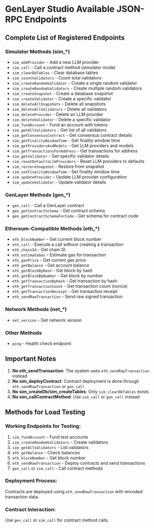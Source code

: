 # GenLayer Studio Available JSON-RPC Endpoints

## Complete List of Registered Endpoints

### Simulator Methods (sim_*)
- `sim_addProvider` - Add a new LLM provider
- `sim_call` - Call a contract method (simulator mode)
- `sim_clearDbTables` - Clear database tables
- `sim_countValidators` - Count total validators
- `sim_createRandomValidator` - Create a single random validator
- `sim_createRandomValidators` - Create multiple random validators
- `sim_createSnapshot` - Create a database snapshot
- `sim_createValidator` - Create a specific validator
- `sim_deleteAllSnapshots` - Delete all snapshots
- `sim_deleteAllValidators` - Delete all validators
- `sim_deleteProvider` - Delete an LLM provider
- `sim_deleteValidator` - Delete a specific validator
- `sim_fundAccount` - Fund an account with tokens
- `sim_getAllValidators` - Get list of all validators
- `sim_getConsensusContract` - Get consensus contract details
- `sim_getFinalityWindowTime` - Get finality window time
- `sim_getProvidersAndModels` - Get LLM providers and models
- `sim_getTransactionsForAddress` - Get transactions for address
- `sim_getValidator` - Get specific validator details
- `sim_resetDefaultsLlmProviders` - Reset LLM providers to defaults
- `sim_restoreSnapshot` - Restore from snapshot
- `sim_setFinalityWindowTime` - Set finality window time
- `sim_updateProvider` - Update LLM provider configuration
- `sim_updateValidator` - Update validator details

### GenLayer Methods (gen_*)
- `gen_call` - Call a GenLayer contract
- `gen_getContractSchema` - Get contract schema
- `gen_getContractSchemaForCode` - Get schema for contract code

### Ethereum-Compatible Methods (eth_*)
- `eth_blockNumber` - Get current block number
- `eth_call` - Execute a call without creating a transaction
- `eth_chainId` - Get chain ID
- `eth_estimateGas` - Estimate gas for transaction
- `eth_gasPrice` - Get current gas price
- `eth_getBalance` - Get account balance
- `eth_getBlockByHash` - Get block by hash
- `eth_getBlockByNumber` - Get block by number
- `eth_getTransactionByHash` - Get transaction by hash
- `eth_getTransactionCount` - Get transaction count (nonce)
- `eth_getTransactionReceipt` - Get transaction receipt
- `eth_sendRawTransaction` - Send raw signed transaction

### Network Methods (net_*)
- `net_version` - Get network version

### Other Methods
- `ping` - Health check endpoint

## Important Notes

1. **No eth_sendTransaction**: The system uses `eth_sendRawTransaction` instead
2. **No sim_deployContract**: Contract deployment is done through `eth_sendRawTransaction` or `gen_call`
3. **No sim_createDb/sim_createTables**: Only `sim_clearDbTables` exists
4. **No sim_callContractMethod**: Use `sim_call` or `gen_call` instead

## Methods for Load Testing

### Working Endpoints for Testing:
1. `sim_fundAccount` - Fund test accounts
2. `sim_createRandomValidators` - Create validators
3. `sim_getAllValidators` - List validators
4. `eth_getBalance` - Check balances
5. `eth_blockNumber` - Get block number
6. `eth_sendRawTransaction` - Deploy contracts and send transactions
7. `gen_call` or `sim_call` - Call contract methods

### Deployment Process:
Contracts are deployed using `eth_sendRawTransaction` with encoded transaction data.

### Contract Interaction:
Use `gen_call` or `sim_call` for contract method calls.